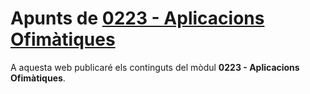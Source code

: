 # Apunts de <u>0223 - Aplicacions Ofimàtiques</u>

A aquesta web publicaré els continguts del mòdul **0223 - Aplicacions Ofimàtiques**.

<!-- CFPM-IC10 -->

